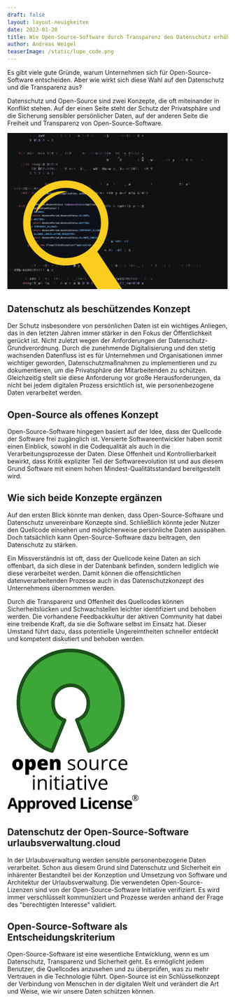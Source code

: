 ```yaml
---
draft: false
layout: layout-neuigkeiten
date: 2023-01-20
title: Wie Open-Source-Software durch Transparenz den Datenschutz erhöht
author: Andreas Weigel
teaserImage: /static/lupe_code.png
---
```


Es gibt viele gute Gründe, warum Unternehmen sich für Open-Source-Software entscheiden.
Aber wie wirkt sich diese Wahl auf den Datenschutz und die Transparenz aus?

<!-- more -->

Datenschutz und Open-Source sind zwei Konzepte, die oft miteinander in Konflikt stehen.
Auf der einen Seite steht der Schutz der Privatsphäre und die Sicherung sensibler persönlicher Daten,
auf der anderen Seite die Freiheit und Transparenz von Open-Source-Software.

<div class="flex flex-col items-center mt-2 lg:flex-row lg:space-x-8 lg:mb-8">
  <div>
    <img class="mx-auto lg:max-w-md lg:h-72" src="/static/lupe_code.png" alt="Hilfe über das Avatarmenü">
  </div>
  <div class="max-w-none lg:max-w-screen">
    <h2>Datenschutz als beschützendes Konzept</h2>
    <p class="mt-4 lg:mb-4">
      Der Schutz insbesondere von persönlichen Daten ist ein wichtiges Anliegen,
das in den letzten Jahren immer stärker in den Fokus der Öffentlichkeit gerückt ist.
Nicht zuletzt wegen der Anforderungen der Datenschutz-Grundverordnung.
Durch die zunehmende Digitalisierung und den stetig wachsenden Datenfluss ist es für Unternehmen und Organisationen
immer wichtiger geworden, Datenschutzmaßnahmen zu implementieren und zu dokumentieren, um die Privatsphäre der
Mitarbeitenden zu schützen.
Gleichzeitig stellt sie diese Anforderung vor große Herausforderungen, da nicht bei jedem digitalen Prozess ersichtlich
ist, wie personenbezogene Daten verarbeitet werden.
    </p>
  </div>
</div>

## Open-Source als offenes Konzept

<p class="mt-4 lg:mb-4">
Open-Source-Software hingegen basiert auf der Idee, dass der Quellcode der Software frei zugänglich ist. Versierte
Softwareentwickler haben somit einen Einblick, sowohl in die Codequalität als auch in die Verarbeitungsprozesse der
Daten.
Diese Offenheit und Kontrollierbarkeit bewirkt, dass Kritik expliziter Teil der Softwareevolution ist und aus diesem
Grund
Software mit einem hohen Mindest-Qualitätsstandard bereitgestellt wird.
</p>

## Wie sich beide Konzepte ergänzen 

<p class="mt-4 lg:mb-4">
    Auf den ersten Blick könnte man denken, dass Open-Source-Software und Datenschutz unvereinbare Konzepte sind.
    Schließlich könnte jeder Nutzer den Quellcode einsehen und möglicherweise persönliche Daten ausspähen.
    Doch tatsächlich kann Open-Source-Software dazu beitragen, den Datenschutz zu stärken.
</p>
<p class="mt-4 lg:mb-4">
    Ein Missverständnis ist oft, dass der Quellcode keine Daten an sich offenbart, da sich diese in der Datenbank befinden,
    sondern lediglich wie diese verarbeitet werden. Damit können die offensichtlichen datenverarbeitenden Prozesse auch in
    das Datenschutzkonzept des Unternehmens übernommen werden.
</p>
<p class="mt-4 lg:mb-4">
    Durch die Transparenz und Offenheit des Quellcodes können Sicherheitslücken und Schwachstellen leichter identifiziert
    und behoben werden.
    Die vorhandene Feedbackkultur der aktiven Community hat dabei eine treibende Kraft, da sie die Software selbst im
    Einsatz hat.
    Dieser Umstand führt dazu, dass potentielle Ungereimtheiten schneller entdeckt und kompetent diskutiert und behoben
    werden.
</p>

<div class="flex flex-col justify-end lg:flex-row-reverse lg:space-x-8 lg:space-x-reverse lg:mt-8 lg:mb-8">
  <div>
    <img class="mx-auto mt-2 lg:max-w-md lg:h-80 border-none" src="OSIApproved_300X350_0.png" alt="Open Source Initiative Logo">
  </div>
  <div class="max-w-none lg:max-w-screen">
    <h2> Datenschutz der Open-Source-Software urlaubsverwaltung.cloud</h2>
    <p class="mt-4 lg:mb-4">
        In der Urlaubsverwaltung werden sensible personenbezogene Daten verarbeitet. Schon aus diesem Grund sind Datenschutz und 
        Sicherheit ein inhärenter Bestandteil bei der Konzeption und Umsetzung von Software und Architektur der Urlaubsverwaltung.
        Die verwendeten Open-Source-Lizenzen sind von der Open-Source-Software Initiative verifiziert.
        Es wird immer verschlüsselt kommuniziert und Prozesse werden anhand der Frage des "berechtigten Interesse" validiert.
    </p>
        <h2> Open-Source-Software als Entscheidungskriterium </h2>
        <p class="mt-4 lg:mb-4">
            Open-Source-Software ist eine wesentliche Entwicklung, wenn es um Datenschutz, Transparenz und Sicherheit geht. 
            Es ermöglicht jedem Benutzer, die Quellcodes anzusehen und zu überprüfen, was zu mehr Vertrauen in die Technologie führt. 
            Open-Source ist ein Schlüsselkonzept der Verbindung von Menschen in der digitalen Welt und verändert die Art und Weise, 
            wie wir unsere Daten schützen können. 
        </p>
  </div>
</div>


